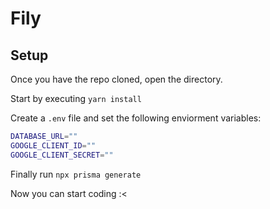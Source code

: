 # Fily

## Setup

Once you have the repo cloned, open the directory.

Start by executing `yarn install`

Create a `.env` file and set the following enviorment variables:

```bash
DATABASE_URL=""
GOOGLE_CLIENT_ID=""
GOOGLE_CLIENT_SECRET=""
```

Finally run `npx prisma generate`

Now you can start coding :<
